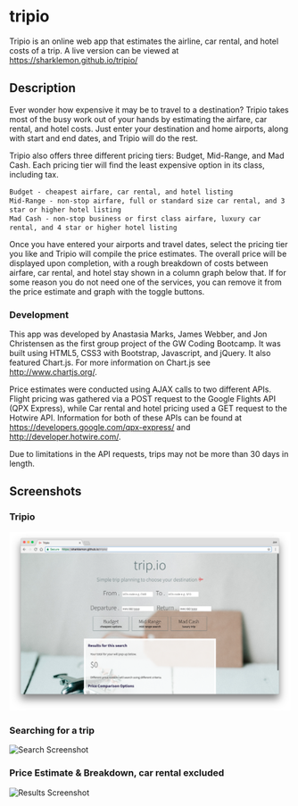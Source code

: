 # tripio
Tripio is an online web app that estimates the airline, car rental, and hotel costs of a trip. A live version can be viewed at https://sharklemon.github.io/tripio/

## Description

Ever wonder how expensive it may be to travel to a destination? Tripio takes most of the busy work out of your hands by estimating the airfare, car rental, and hotel costs. Just enter your destination and home airports, along with start and end dates, and Tripio will do the rest.

Tripio also offers three different pricing tiers: Budget, Mid-Range, and Mad Cash. Each pricing tier will find the least expensive option in its class, including tax.

	Budget - cheapest airfare, car rental, and hotel listing
	Mid-Range - non-stop airfare, full or standard size car rental, and 3 star or higher hotel listing
	Mad Cash - non-stop business or first class airfare, luxury car rental, and 4 star or higher hotel listing

Once you have entered your airports and travel dates, select the pricing tier you like and Tripio will compile the price estimates. The overall price will be displayed upon completion, with a rough breakdown of costs between airfare, car rental, and hotel stay shown in a column graph below that. If for some reason you do not need one of the services, you can remove it from the price estimate and graph with the toggle buttons.

### Development

This app was developed by Anastasia Marks, James Webber, and Jon Christensen as the first group project of the GW Coding Bootcamp. It was built using HTML5, CSS3 with Bootstrap, Javascript, and jQuery. It also featured Chart.js. For more information on Chart.js see http://www.chartjs.org/.

Price estimates were conducted using AJAX calls to two different APIs. Flight pricing was gathered via a POST request to the Google Flights API (QPX Express), while Car rental and hotel pricing used a GET request to the Hotwire API. Information for both of these APIs can be found at https://developers.google.com/qpx-express/ and http://developer.hotwire.com/.

Due to limitations in the API requests, trips may not be more than 30 days in length.

## Screenshots
### Tripio
![Main Page](./assets/images/main.png)
### Searching for a trip
![Search Screenshot](.assets/images/search.png)
### Price Estimate & Breakdown, car rental excluded
![Results Screenshot](.assets/images/breakdown.png)